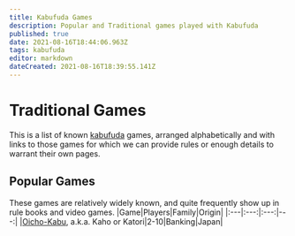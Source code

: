 ```yaml
---
title: Kabufuda Games
description: Popular and Traditional games played with Kabufuda
published: true
date: 2021-08-16T18:44:06.963Z
tags: kabufuda
editor: markdown
dateCreated: 2021-08-16T18:39:55.141Z
---
```


# Traditional Games
This is a list of known [kabufuda](/en/kabufuda) games, arranged alphabetically and with links to those games for which we can provide rules or enough details to warrant their own pages.

## Popular Games
These games are relatively widely known, and quite frequently show up in rule books and video games.
|Game|Players|Family|Origin|
|:---|:---:|:---:|---:|
|[Oicho-Kabu](/en/kabufuda/games/oicho-kabu), a.k.a. Kaho or Katori|2-10|Banking|Japan|